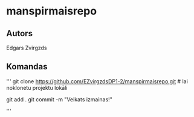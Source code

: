 # manspirmaisrepo
## Autors
Edgars Zvirgzds


## Komandas
'''
git clone https://github.com/EZvirgzdsDP1-2/manspirmaisrepo.git # lai noklonetu projektu lokāli

git add .
git commit -m "Veikats izmainas!"

'''